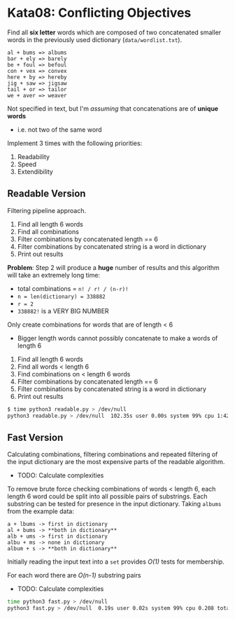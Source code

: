 # Kata08: Conflicting Objectives

Find all **six letter** words which are composed of two concatenated smaller words in the previously used dictionary (`data/wordlist.txt`).

```
al + bums => albums
bar + ely => barely
be + foul => befoul
con + vex => convex
here + by => hereby
jig + saw => jigsaw
tail + or => tailor
we + aver => weaver
```

Not specified in text, but I'm _assuming_ that concatenations are of **unique words**

- i.e. not two of the same word

Implement 3 times with the following priorities:

1. Readability
2. Speed
3. Extendibility

## Readable Version

Filtering pipeline approach.

1. Find all length 6 words
2. Find all combinations
3. Filter combinations by concatenated length == 6
4. Filter combinations by concatenated string is a word in dictionary
5. Print out results

**Problem**: Step 2 will produce a **huge** number of results and this algorithm
will take an extremely long time:

- total combinations = `n! / r! / (n-r)!`
- `n = len(dictionary) = 338882`
- `r = 2`
- `338882!` is a VERY BIG NUMBER

Only create combinations for words that are of length < 6

- Bigger length words cannot possibly concatenate to make a words of length 6

1. Find all length 6 words
2. Find all words < length 6
3. Find combinations on < length 6 words
4. Filter combinations by concatenated length == 6
5. Filter combinations by concatenated string is a word in dictionary
6. Print out results

```bash
$ time python3 readable.py > /dev/null
python3 readable.py > /dev/null  102.35s user 0.00s system 99% cpu 1:42.37 total
```

## Fast Version

Calculating combinations, filtering combinations and repeated filtering of the input dictionary are the most expensive parts of the readable algorithm.

- TODO: Calculate complexities

To remove brute force checking combinations of words < length 6, each length 6 word could be split into all possible pairs of substrings. Each substring can be tested for presence in the input dictionary. Taking `albums` from the example data:

```
a + lbums -> first in dictionary
al + bums -> **both in dictionary**
alb + ums -> first in dictionary
albu + ms -> none in dictionary
album + s -> **both in dictionary**
```

Initially reading the input text into a `set` provides _O(1)_ tests for membership.

For each word there are _O(n-1)_ substring pairs

- TODO: Calculate complexities

```bash
time python3 fast.py > /dev/null
python3 fast.py > /dev/null  0.19s user 0.02s system 99% cpu 0.208 total
```
